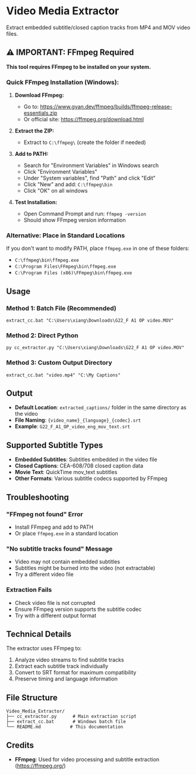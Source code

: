 # Video Media Extractor

Extract embedded subtitle/closed caption tracks from MP4 and MOV video files.

## ⚠️ IMPORTANT: FFmpeg Required

**This tool requires FFmpeg to be installed on your system.**

### Quick FFmpeg Installation (Windows):

1. **Download FFmpeg:**
   - Go to: https://www.gyan.dev/ffmpeg/builds/ffmpeg-release-essentials.zip
   - Or official site: https://ffmpeg.org/download.html

2. **Extract the ZIP:**
   - Extract to `C:\ffmpeg\` (create the folder if needed)

3. **Add to PATH:**
   - Search for "Environment Variables" in Windows search
   - Click "Environment Variables"
   - Under "System variables", find "Path" and click "Edit"
   - Click "New" and add: `C:\ffmpeg\bin`
   - Click "OK" on all windows

4. **Test Installation:**
   - Open Command Prompt and run: `ffmpeg -version`
   - Should show FFmpeg version information

### Alternative: Place in Standard Locations

If you don't want to modify PATH, place `ffmpeg.exe` in one of these folders:
- `C:\ffmpeg\bin\ffmpeg.exe`
- `C:\Program Files\FFmpeg\bin\ffmpeg.exe`
- `C:\Program Files (x86)\FFmpeg\bin\ffmpeg.exe`

## Usage

### Method 1: Batch File (Recommended)
```batch
extract_cc.bat "C:\Users\xiang\Downloads\G22_F A1 OP video.MOV"
```

### Method 2: Direct Python
```batch
py cc_extractor.py "C:\Users\xiang\Downloads\G22_F A1 OP video.MOV"
```

### Method 3: Custom Output Directory
```batch
extract_cc.bat "video.mp4" "C:\My Captions"
```

## Output

- **Default Location**: `extracted_captions/` folder in the same directory as the video
- **File Naming**: `{video_name}_{language}_{codec}.srt`
- **Example**: `G22_F_A1_OP_video_eng_mov_text.srt`

## Supported Subtitle Types

- **Embedded Subtitles**: Subtitles embedded in the video file
- **Closed Captions**: CEA-608/708 closed caption data
- **Movie Text**: QuickTime mov_text subtitles
- **Other Formats**: Various subtitle codecs supported by FFmpeg

## Troubleshooting

### "FFmpeg not found" Error
- Install FFmpeg and add to PATH
- Or place `ffmpeg.exe` in a standard location

### "No subtitle tracks found" Message
- Video may not contain embedded subtitles
- Subtitles might be burned into the video (not extractable)
- Try a different video file

### Extraction Fails
- Check video file is not corrupted
- Ensure FFmpeg version supports the subtitle codec
- Try with a different output format

## Technical Details

The extractor uses FFmpeg to:
1. Analyze video streams to find subtitle tracks
2. Extract each subtitle track individually
3. Convert to SRT format for maximum compatibility
4. Preserve timing and language information

## File Structure

```
Video_Media_Extractor/
├── cc_extractor.py      # Main extraction script
├── extract_cc.bat       # Windows batch file
└── README.md           # This documentation
```

## Credits

- **FFmpeg**: Used for video processing and subtitle extraction (https://ffmpeg.org/)
